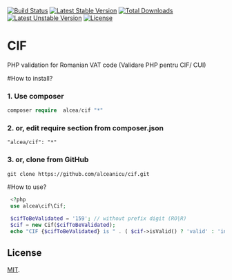 [![Build Status](https://travis-ci.org/alceanicu/cif.svg?branch=master)](https://travis-ci.org/alceanicu/cif) [![Latest Stable Version](https://poser.pugx.org/alcea/cif/v/stable.svg)](https://packagist.org/packages/alcea/cif) [![Total Downloads](https://poser.pugx.org/alcea/cif/downloads.svg)](https://packagist.org/packages/alcea/cif) [![Latest Unstable Version](https://poser.pugx.org/alcea/cif/v/unstable.svg)](https://packagist.org/packages/alcea/cif) [![License](https://poser.pugx.org/alcea/cif/license.svg)](https://packagist.org/packages/alcea/cif)

# CIF
PHP validation for Romanian VAT code (Validare PHP pentru CIF/ CUI)

#How to install?

### 1. Use composer
```php
composer require  alcea/cif "*"
```

### 2. or, edit require section from composer.json
```
"alcea/cif": "*"
```

### 3. or, clone from GitHub
```
git clone https://github.com/alceanicu/cif.git
```

#How to use?

```php
 <?php
 use alcea\cif\Cif;
 
 $cifToBeValidated = '159'; // without prefix digit (RO|R)
 $cif = new Cif($cifToBeValidated);
 echo "CIF {$cifToBeValidated} is " . ( $cif->isValid() ? 'valid' : 'invalid' ) . PHP_EOL;
 ```
## License

[MIT](http://opensource.org/licenses/MIT).
